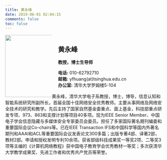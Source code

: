 ```yaml
---
title: 黄永峰
date: 2019-06-01 02:04:15
comments: false
toc: false
---
```


<div id="card" style="float:none; clear:both; width:530px">
    <div style="float:left; height:200px; width:150px; border:2px;">
        <img src="/medias/members/yongfeng-huang.jpg" height="200" />
    </div>
    <div style="float:left; margin-left:20px; width: 350px">
        <h2>黄永峰</h2>
        <p><b>教授，博士生导师</b></p>
        <p>
            <b>电话:</b> 010-62792710<br />
            <b>邮箱:</b> yfhuang(at)tsinghua.edu.cn<br/>
            <b>办公室:</b> 清华大学罗姆楼5-104
        </p>
    </div>
</div>

<br/>
<br/>
<br/>
<br/>
<br/>
<br/>
<br/>
<br/>
<br/>
<br/>
<br/>


<div id="detail" style="float:none">
黄永峰，清华大学电子系教授，博士，博导，信息认知和智能系统研究所副所长，首届全国十佳网络安全优秀教师。主要从事网络及网络安全技术的研究和教学。先后主持了国家自然基金委重点、面上基金，科技部重点研发专项、973、863和支撑计划等项目40多项。现为IEEE Senior Member、中国电子学会信息隐藏与多媒体安全专家委员会委员。担任了多家国际著名期刊编委和重要国际会议Co-chairs等。已在IEEE Transaction IFS和中国科学等国内外著名期刊和AAAI和ACL等重要国际会议发表论文300多篇；出版专著4部、译著2部，教材2部。申请和授权发明专利10余项。获省部级科技成果奖一等奖2项、二等奖3项等主编的《计算机网络教程》获中国电子教育学会优秀教材一等奖；多次获清华大学教学成果奖、先进工作者和优秀共产党员等荣誉。
</div>
